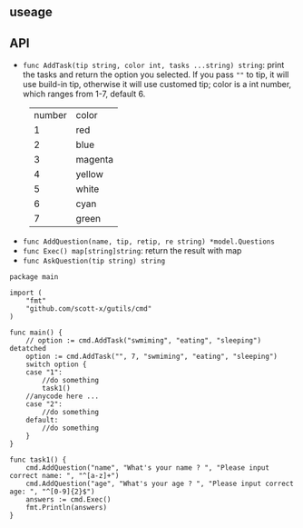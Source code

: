 ## useage

## API
- `func AddTask(tip string, color int, tasks ...string) string`: print the tasks and return the option you selected. If you pass `""` to tip, it will use build-in tip, otherwise it will use customed tip; color is a int number, which ranges from 1-7, default 6.

<table class="gridtable" style="margin-left: 35px;">
    <tr>
        <td>number</td>
        <td>color</td>
    </tr>
    <tr>
        <td>1</td>
        <td>red</td>
    <tr>
    <tr>
        <td>2</td>
        <td>blue</td>
    <tr>
    <tr>
        <td>3</td>
        <td>magenta</td>
    <tr>
    <tr>
        <td>4</td>
        <td>yellow</td>
    <tr>
    <tr>
        <td>5</td>
        <td>white</td>
    <tr>
    <tr>
        <td>6</td>
        <td>cyan</td>
    <tr>
    <tr>
        <td>7</td>
        <td>green</td>
    <tr>
</table>

- `func AddQuestion(name, tip, retip, re string) *model.Questions`
- `func Exec() map[string]string`: return the result with map
- `func AskQuestion(tip string) string `

```golang
package main

import (
	"fmt"
	"github.com/scott-x/gutils/cmd"
)

func main() {
	// option := cmd.AddTask("swmiming", "eating", "sleeping") detatched
	option := cmd.AddTask("", 7, "swmiming", "eating", "sleeping")
	switch option {
	case "1":
		//do something
		task1()
	//anycode here ...
	case "2":
		//do something
	default:
		//do something
	}
}

func task1() {
	cmd.AddQuestion("name", "What's your name ? ", "Please input correct name: ", "^[a-z]+")
	cmd.AddQuestion("age", "What's your age ? ", "Please input correct age: ", "^[0-9]{2}$")
	answers := cmd.Exec()
	fmt.Println(answers)
}
```

